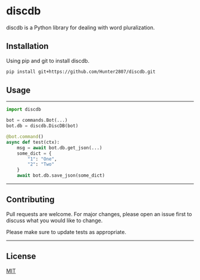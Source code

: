 # discdb

discdb is a Python library for dealing with word pluralization.

## Installation

Using pip and git to install discdb.

```bash
pip install git+https://github.com/Hunter2807/discdb.git
```

## Usage
---
```python
import discdb

bot = commands.Bot(...)
bot.db = discdb.DiscDB(bot)

@bot.command()
async def test(ctx):
    msg = await bot.db.get_json(...)
    some_dict = {
        "1": "One",
        "2": "Two"
    }
    await bot.db.save_json(some_dict)

```
---
## Contributing
Pull requests are welcome. For major changes, please open an issue first to discuss what you would like to change.

Please make sure to update tests as appropriate.

---
## License
[MIT](https://choosealicense.com/licenses/mit/)